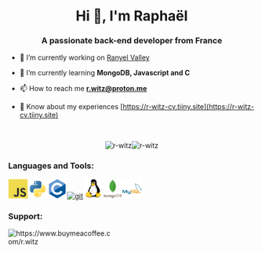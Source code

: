 <h1 align="center">Hi 👋, I'm Raphaël</h1>
<h3 align="center">A passionate back-end developer from France</h3>

- 🔭 I’m currently working on [Ranyel Valley](https://github.com/r-witz/Ranyel-Valley)

- 🌱 I’m currently learning **MongoDB, Javascript and C**

- 📫 How to reach me **r.witz@proton.me**

- 📄 Know about my experiences [https://r-witz-cv.tiiny.site](https://r-witz-cv.tiiny.site)

<br/>
<p align="center"><img src="https://github-readme-stats.vercel.app/api/top-langs?username=r-witz&show_icons=true&theme=dark&locale=en&layout=compact" alt="r-witz" /><img src="https://github-readme-streak-stats.herokuapp.com/?user=r-witz&theme=dark" alt="r-witz" /></p>

<h3 align="left">Languages and Tools:</h3>
<p align="left"><a href="https://developer.mozilla.org/en-US/docs/Web/JavaScript" target="_blank"><img src="https://raw.githubusercontent.com/devicons/devicon/master/icons/javascript/javascript-original.svg" alt="javascript" width="40" height="40"/></a><a href="https://www.python.org" target="_blank"><img src="https://raw.githubusercontent.com/devicons/devicon/master/icons/python/python-original.svg" alt="python" width="40" height="40"/></a><a href="https://www.cprogramming.com/" target="_blank"><img src="https://raw.githubusercontent.com/devicons/devicon/master/icons/c/c-original.svg" alt="c" width="40" height="40"/></a><a href="https://git-scm.com/" target="_blank"><img src="https://www.vectorlogo.zone/logos/git-scm/git-scm-icon.svg" alt="git" width="40" height="40"/></a><a href="https://www.linux.org/" target="_blank"><img src="https://raw.githubusercontent.com/devicons/devicon/master/icons/linux/linux-original.svg" alt="linux" width="40" height="40"/></a><a href="https://www.mongodb.com/" target="_blank"><img src="https://raw.githubusercontent.com/devicons/devicon/master/icons/mongodb/mongodb-original-wordmark.svg" alt="mongodb" width="40" height="40"/></a><a href="https://www.mysql.com/" target="_blank"><img src="https://raw.githubusercontent.com/devicons/devicon/master/icons/mysql/mysql-original-wordmark.svg" alt="mysql" width="40" height="40"/></a></p>

<h3 align="left">Support:</h3>
<p><a href="https://www.buymeacoffee.com/r.witz"> <img align="left" src="https://cdn.buymeacoffee.com/buttons/v2/default-yellow.png" height="50" width="210" alt="https://www.buymeacoffee.com/r.witz" /></a></p><br><br>






